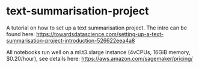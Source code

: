 # text-summarisation-project
A tutorial on how to set up a text summarisation project. The intro can be found here:
https://towardsdatascience.com/setting-up-a-text-summarisation-project-introduction-526622eea4a8

All notebooks run well on a ml.t3.xlarge instance (4vCPUs, 16GiB memory, $0.20/hour), see details here: https://aws.amazon.com/sagemaker/pricing/


